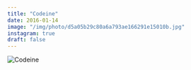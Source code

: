 ```yaml
---
title: "Codeine"
date: 2016-01-14
image: "/img/photo/d5a05b29c80a6a793ae166291e15010b.jpg"
instagram: true
draft: false
---
```


![Codeine](/img/photo/d5a05b29c80a6a793ae166291e15010b.jpg)
